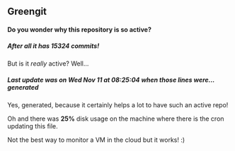 ## Greengit

#### Do you wonder why this repository is so active?

##### After all it has 15324 commits!

But is it *really* active? Well...

##### Last update was on Wed Nov 11 at 08:25:04 when those lines were... generated

Yes, generated, because it certainly helps a lot to have such an active repo!

Oh and there was **25%** disk usage on the machine
where there is the cron updating this file.

Not the best way to monitor a VM in the cloud but it works! :)
